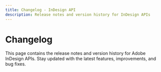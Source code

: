 ```yaml
---
title: Changelog - InDesign API
description: Release notes and version history for InDesign APIs
---
```


# Changelog

This page contains the release notes and version history for Adobe InDesign APIs. Stay updated with the latest features, improvements, and bug fixes.
